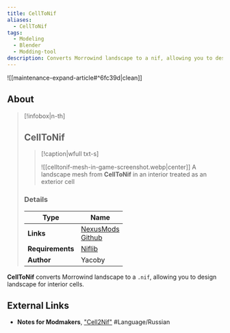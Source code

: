 ```yaml
---
title: CellToNif
aliases:
  - CellToNif
tags:
  - Modeling
  - Blender
  - Modding-tool
description: Converts Morrowind landscape to a nif, allowing you to design landscape for interior cells.
---
```


![[maintenance-expand-article#^6fc39d|clean]]

## About

> [!infobox|n-th]
> 
> ## CellToNif
> 
> > [!caption|wfull txt-s]
> > 
> > ![[celltonif-mesh-in-game-screenshot.webp|center]]
> > A landscape mesh from **CellToNif** in an interior treated as an exterior cell
> 
> ### Details
> 
> | Type | Name |
> | --- | --- |
> | **Links** | [NexusMods](https://www.nexusmods.com/morrowind/mods/20928)<br>[Github](https://github.com/Yacoby/CellToNif) |
> | **Requirements** | [Niflib](https://github.com/niftools/niflib) |
> | **Author** | Yacoby |

**CellToNif** converts Morrowind landscape to a `.nif`, allowing you to design landscape for interior cells.

## External Links

- **Notes for Modmakers**, ["Cell2Nif"](https://morrowind-nif.github.io/Notes_EN/module_2_7_2_2_3_3.htm?ms=EgAAAAACAAAAAAAQAAAAAAAAAAAAAAJQCCA%3D&st=MA%3D%3D&sct=MA%3D%3D&mw=MjU2) #Language/Russian 